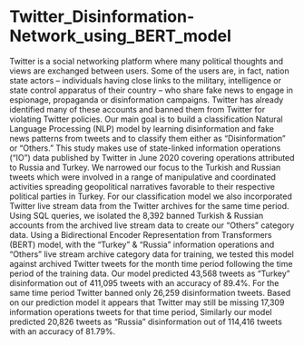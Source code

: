 # Twitter_Disinformation-Network_using_BERT_model
Twitter is a social networking platform where many political thoughts and views are exchanged between users. Some of the users are, in fact, nation state actors – individuals having close links to the military, intelligence or state control apparatus of their country – who share fake news to engage in espionage, propaganda or disinformation campaigns. Twitter has already identified many of these accounts and banned them from Twitter for violating Twitter policies. Our main goal is to build a classification Natural Language Processing (NLP) model by learning disinformation and fake news patterns from tweets and to classify them either as “Disinformation” or “Others.” This study makes use of state-linked information operations (“IO”) data published by Twitter in June 2020 covering operations attributed to Russia and Turkey. We narrowed our focus to the Turkish and Russian tweets which were involved in a range of manipulative and coordinated activities spreading geopolitical narratives favorable to their respective political parties in Turkey. For our classification model we also incorporated Twitter live stream data from the Twitter archives for the same time period. Using SQL queries, we isolated the 8,392 banned Turkish &amp; Russian accounts from the archived live stream data to create our “Others” category data. Using a Bidirectional Encoder Representation from Transformers (BERT) model, with the “Turkey” &amp; “Russia” information operations and “Others” live stream archive category data for training, we tested this model against archived Twitter tweets for the month time period following the time period of the training data. Our model predicted 43,568 tweets as “Turkey” disinformation out of 411,095 tweets with an accuracy of 89.4%. For the same time period Twitter banned only 26,259 disinformation tweets. Based on our prediction model it appears that Twitter may still be missing 17,309 information operations tweets for that time period, Similarly our model predicted 20,826 tweets as “Russia” disinformation out of 114,416 tweets with an accuracy of 81.79%.
